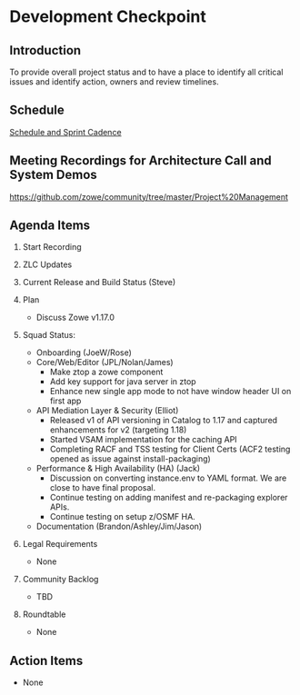 # Development Checkpoint

Introduction
------------
To provide overall project status and to have a place to identify all critical issues and identify action, owners and review timelines.

Schedule
--------
[Schedule and Sprint Cadence](https://github.com/zowe/community/blob/master/Project%20Management/Schedule/Zowe%20PI%20%26%20Sprint%20Cadence.md)

Meeting Recordings for Architecture Call and System Demos
-----------------
https://github.com/zowe/community/tree/master/Project%20Management

Agenda Items
------------
1. Start Recording
2. ZLC Updates
3. Current Release and Build Status (Steve)
4. Plan
     - Discuss Zowe v1.17.0
5. Squad Status:
    - Onboarding (JoeW/Rose)
    - Core/Web/Editor (JPL/Nolan/James)
      - Make ztop a zowe component
      - Add key support for java server in ztop
      - Enhance new single app mode to not have window header UI on first app
    - API Mediation Layer & Security (Elliot)  
      - Released v1 of API versioning in Catalog to 1.17 and captured enhancements for v2 (targeting 1.18)
      - Started VSAM implementation for the caching API
      - Completing RACF and TSS testing for Client Certs (ACF2 testing opened as issue against install-packaging)
    - Performance & High Availability (HA) (Jack)
      - Discussion on converting instance.env to YAML format. We are close to have final proposal.
      - Continue testing on adding manifest and re-packaging explorer APIs.
      - Continue testing on setup z/OSMF HA.
    - Documentation (Brandon/Ashley/Jim/Jason)

6. Legal Requirements
    - None

7. Community Backlog
    - TBD
8. Roundtable
    - None

Action Items
------------
- None
